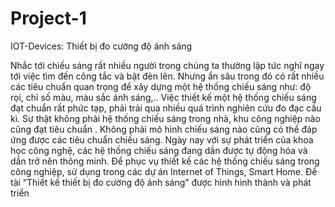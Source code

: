 # Project-1
IOT-Devices: Thiết bị đo cường độ ánh sáng

Nhắc tới chiếu sáng rất nhiều người trong chúng ta thường lập tức nghĩ ngay tới việc tìm đến công tắc và bật đèn lên. Nhưng ẩn sâu trong đó có rất nhiều các tiêu chuẩn quan trọng để xây dựng một hệ thống chiếu sáng như: độ rọi, chỉ số màu, màu sắc ánh sáng,.. Việc thiết kế một hệ thống chiếu sáng đạt chuẩn rất phức tạp, phải trải qua nhiều quá trình nghiên cứu đo đạc cầu kì. Sự thật không phải hệ thống chiếu sáng trong nhà, khu công nghiệp nào cũng đạt tiêu chuẩn . Không phải mô hình chiếu sáng nào cũng có thể đáp ứng được các tiêu chuẩn chiếu sáng.
Ngày nay với sự phát triển của khoa học công nghệ, các hệ thống chiếu sáng đang dần được tự động hóa và dần trở nên thông minh. Để phục vụ thiết kế các hệ thống chiếu sáng trong công nghiệp, sử dụng trong các dự án Internet of Things, Smart Home. Đề tài “Thiết kế thiết bị đo cường độ ánh sáng” được hình hình thành và phát triển
